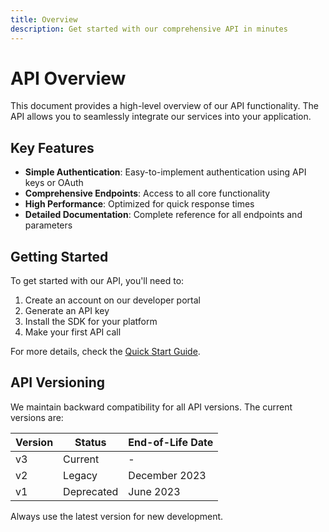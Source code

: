 ```yaml
---
title: Overview
description: Get started with our comprehensive API in minutes
---
```


# API Overview

This document provides a high-level overview of our API functionality. The API allows you to seamlessly integrate our services into your application.

## Key Features

- **Simple Authentication**: Easy-to-implement authentication using API keys or OAuth
- **Comprehensive Endpoints**: Access to all core functionality
- **High Performance**: Optimized for quick response times
- **Detailed Documentation**: Complete reference for all endpoints and parameters

## Getting Started

To get started with our API, you'll need to:

1. Create an account on our developer portal
2. Generate an API key
3. Install the SDK for your platform
4. Make your first API call

For more details, check the [Quick Start Guide](./quick-start.md).

## API Versioning

We maintain backward compatibility for all API versions. The current versions are:

| Version | Status | End-of-Life Date |
|---------|--------|------------------|
| v3      | Current | - |
| v2      | Legacy | December 2023 |
| v1      | Deprecated | June 2023 |

Always use the latest version for new development. 